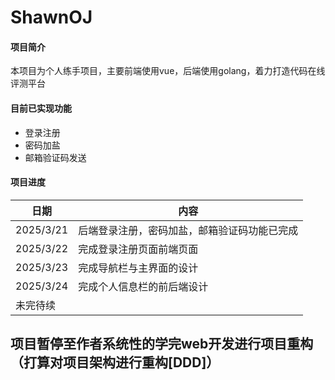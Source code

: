 # ShawnOJ

#### 项目简介

本项目为个人练手项目，主要前端使用vue，后端使用golang，着力打造代码在线评测平台

#### 目前已实现功能

- 登录注册
- 密码加盐
- 邮箱验证码发送



#### 项目进度

| 日期        | 内容                     |
|-----------|------------------------|
| 2025/3/21 | 后端登录注册，密码加盐，邮箱验证码功能已完成 |
| 2025/3/22 | 完成登录注册页面前端页面           |
| 2025/3/23 | 完成导航栏与主界面的设计           |
| 2025/3/24 | 完成个人信息栏的前后端设计          |
| 未完待续      |                        |

## 项目暂停至作者系统性的学完web开发进行项目重构（打算对项目架构进行重构[DDD]）
